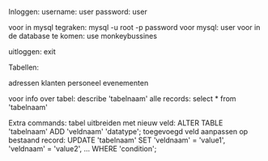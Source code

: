 Inloggen:
username: user
password: user

voor in mysql tegraken: mysql -u root -p
password voor mysql: user
voor in de database te komen: use monkeybussines

uitloggen: exit


Tabellen:

adressen
klanten
personeel
evenementen

voor info over tabel: describe 'tabelnaam'
alle records: select * from 'tabelnaam'

Extra commands:
tabel uitbreiden met nieuw veld: ALTER TABLE 'tabelnaam' ADD 'veldnaam' 'datatype';
toegevoegd veld aanpassen op bestaand record: UPDATE 'tabelnaam' SET 'veldnaam' = 'value1', 'veldnaam' = 'value2', ... WHERE 'condition';
